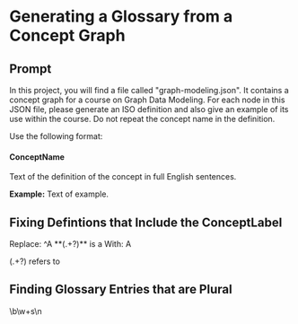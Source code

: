 # Generating a Glossary from a Concept Graph

## Prompt

In this project, you will find a file called "graph-modeling.json".  It contains a concept graph for a course on Graph Data Modeling.  For each node in this JSON file, please generate an ISO definition and also give an example of its use within the course.  Do not repeat the concept name in the definition.

Use the following format:

#### ConceptName

Text of the definition of the concept in full English sentences.

**Example:** Text of example.


## Fixing Defintions that Include the ConceptLabel

Replace: ^A \*\*(.+?)\*\* is a
With: A

(.+?) refers to

## Finding Glossary Entries that are Plural

\b\w+s\n
